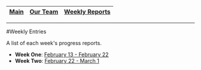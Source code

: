 [Main](../../master/README.md) | [Our Team](../../master/blurbs/team.md) | [Weekly Reports](#)
------------ | ------------- | -------------
---




#Weekly Entries

A list of each week's progress reports.

- **Week One**: [February 13 - February 22](./week_one.md)
- **Week Two**: [February 22 - March 1](./week_two.md)
